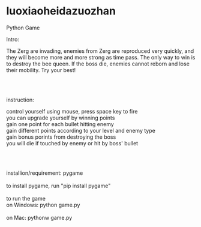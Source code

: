# luoxiaoheidazuozhan

Python Game 

Intro:

<p>The Zerg are invading, enemies from Zerg are reproduced very quickly, and they will become more and more strong as time pass.
The only way to win is to destroy the bee queen. If the boss die, enemies cannot reborn and lose their mobility. Try your best!
<p>

<br>
<br>

instruction:

control yourself using mouse, press space key to fire <br>
you can upgrade yourself by winning points <br>
gain one point for each bullet hitting enemy <br>
gain different points according to your level and enemy type<br>
gain bonus porints from destroying the boss <br>
you will die if touched by enemy or hit by boss' bullet <br>

<br>
<br>

installion/requirement:
pygame <br>
<br>
to install pygame, run "pip install pygame" <br>
<br>
to run the game <br>
on Windows: python game.py <br>
<br>
on Mac: pythonw game.py <br>
